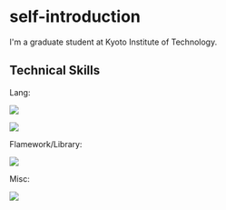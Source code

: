 # self-introduction
I'm a graduate student at Kyoto Institute of Technology.

## Technical Skills
Lang: 

![](https://skillicons.dev/icons?i=c,cs,py,java,kotlin)

![](https://skillicons.dev/icons?i=html,css,latex)

Flamework/Library:

![](https://skillicons.dev/icons?i=nuxtjs,vue,vuetify)

Misc:

![](https://skillicons.dev/icons?i=vscode,eclipse,discord,linux,git,github,bitbucket,unity,blender)
